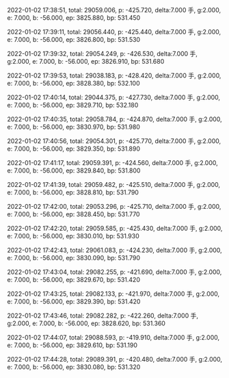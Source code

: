 2022-01-02 17:38:51, total: 29059.006, p: -425.720, delta:7.000 手, g:2.000, e: 7.000, b: -56.000, ep: 3825.880, bp: 531.450

2022-01-02 17:39:11, total: 29056.440, p: -425.440, delta:7.000 手, g:2.000, e: 7.000, b: -56.000, ep: 3826.800, bp: 531.530

2022-01-02 17:39:32, total: 29054.249, p: -426.530, delta:7.000 手, g:2.000, e: 7.000, b: -56.000, ep: 3826.910, bp: 531.680

2022-01-02 17:39:53, total: 29038.183, p: -428.420, delta:7.000 手, g:2.000, e: 7.000, b: -56.000, ep: 3828.380, bp: 532.100

2022-01-02 17:40:14, total: 29044.375, p: -427.730, delta:7.000 手, g:2.000, e: 7.000, b: -56.000, ep: 3829.710, bp: 532.180

2022-01-02 17:40:35, total: 29058.784, p: -424.870, delta:7.000 手, g:2.000, e: 7.000, b: -56.000, ep: 3830.970, bp: 531.980

2022-01-02 17:40:56, total: 29054.301, p: -425.770, delta:7.000 手, g:2.000, e: 7.000, b: -56.000, ep: 3829.350, bp: 531.890

2022-01-02 17:41:17, total: 29059.391, p: -424.560, delta:7.000 手, g:2.000, e: 7.000, b: -56.000, ep: 3829.840, bp: 531.800

2022-01-02 17:41:39, total: 29059.482, p: -425.510, delta:7.000 手, g:2.000, e: 7.000, b: -56.000, ep: 3828.810, bp: 531.790

2022-01-02 17:42:00, total: 29053.296, p: -425.710, delta:7.000 手, g:2.000, e: 7.000, b: -56.000, ep: 3828.450, bp: 531.770

2022-01-02 17:42:20, total: 29059.585, p: -425.430, delta:7.000 手, g:2.000, e: 7.000, b: -56.000, ep: 3830.010, bp: 531.930

2022-01-02 17:42:43, total: 29061.083, p: -424.230, delta:7.000 手, g:2.000, e: 7.000, b: -56.000, ep: 3830.090, bp: 531.790

2022-01-02 17:43:04, total: 29082.255, p: -421.690, delta:7.000 手, g:2.000, e: 7.000, b: -56.000, ep: 3829.670, bp: 531.420

2022-01-02 17:43:25, total: 29082.133, p: -421.970, delta:7.000 手, g:2.000, e: 7.000, b: -56.000, ep: 3829.390, bp: 531.420

2022-01-02 17:43:46, total: 29082.282, p: -422.260, delta:7.000 手, g:2.000, e: 7.000, b: -56.000, ep: 3828.620, bp: 531.360

2022-01-02 17:44:07, total: 29088.593, p: -419.910, delta:7.000 手, g:2.000, e: 7.000, b: -56.000, ep: 3829.610, bp: 531.190

2022-01-02 17:44:28, total: 29089.391, p: -420.480, delta:7.000 手, g:2.000, e: 7.000, b: -56.000, ep: 3830.080, bp: 531.320